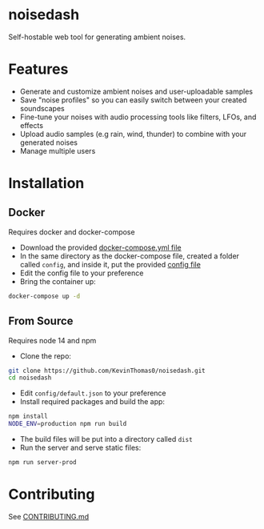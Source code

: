# noisedash

Self-hostable web tool for generating ambient noises.

# Features

* Generate and customize ambient noises and user-uploadable samples
* Save "noise profiles" so you can easily switch between your created soundscapes
* Fine-tune your noises with audio processing tools like filters, LFOs, and effects
* Upload audio samples (e.g rain, wind, thunder) to combine with your generated noises
* Manage multiple users

# Installation

## Docker

Requires docker and docker-compose

* Download the provided [docker-compose.yml file](https://github.com/KevinThomas0/noisedash/blob/main/docker-compose.yml)
* In the same directory as the docker-compose file, created a folder called `config`, and inside it, put the provided [config file](https://github.com/KevinThomas0/noisedash/blob/main/config/default.json)
* Edit the config file to your preference
* Bring the container up:

``` bash
docker-compose up -d
```

## From Source

Requires node 14 and npm

* Clone the repo:

``` bash
git clone https://github.com/KevinThomas0/noisedash.git
cd noisedash
```

* Edit `config/default.json` to your preference
* Install required packages and build the app:

``` bash
npm install
NODE_ENV=production npm run build
```

* The build files will be put into a directory called `dist`
* Run the server and serve static files:

``` bash
npm run server-prod
```

# Contributing

See [CONTRIBUTING.md](https://github.com/KevinThomas0/noisedash/blob/main/README.md)
